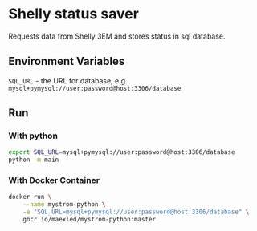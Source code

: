 # Shelly status saver
Requests data from Shelly 3EM and stores status in sql database.

## Environment Variables
`SQL_URL` - the URL for database, e.g. `mysql+pymysql://user:password@host:3306/database`

## Run
### With python
```sh
export SQL_URL=mysql+pymysql://user:password@host:3306/database
python -m main
```

### With Docker Container
```sh
docker run \
    --name mystrom-python \
    -e "SQL_URL=mysql+pymysql://user:password@host:3306/database" \
    ghcr.io/maexled/mystrom-python:master
```
